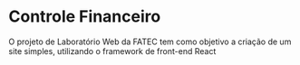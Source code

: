 # Controle Financeiro
O projeto de Laboratório Web da FATEC tem como objetivo a criação de um site simples, utilizando o framework de front-end React
